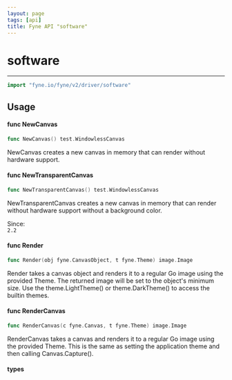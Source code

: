 ```yaml
---
layout: page
tags: [api]
title: Fyne API "software"
---
```


# software
---
```go
import "fyne.io/fyne/v2/driver/software"
```


## Usage

#### func  NewCanvas

```go
func NewCanvas() test.WindowlessCanvas
```
NewCanvas creates a new canvas in memory that can render without hardware support.

#### func  NewTransparentCanvas

```go
func NewTransparentCanvas() test.WindowlessCanvas
```
NewTransparentCanvas creates a new canvas in memory that can render without hardware support without a background color.


<div class="since">Since: <code>
2.2</code></div>

#### func  Render

```go
func Render(obj fyne.CanvasObject, t fyne.Theme) image.Image
```
Render takes a canvas object and renders it to a regular Go image using the provided Theme. The returned image will be set to the object's minimum size. Use the theme.LightTheme() or theme.DarkTheme() to access the builtin themes.

#### func  RenderCanvas

```go
func RenderCanvas(c fyne.Canvas, t fyne.Theme) image.Image
```
RenderCanvas takes a canvas and renders it to a regular Go image using the provided Theme. This is the same as setting the application theme and then calling Canvas.Capture().

#### types
